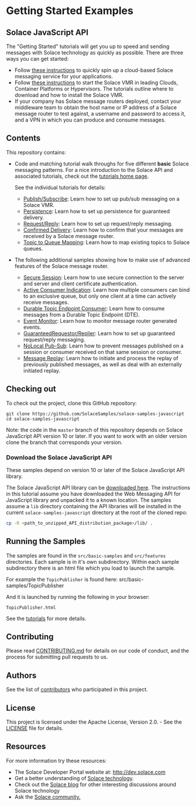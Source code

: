# Getting Started Examples

## Solace JavaScript API

The "Getting Started" tutorials will get you up to speed and sending messages with Solace technology as quickly as possible. There are three ways you can get started:

- Follow [these instructions](https://cloud.solace.com/learn/group_getting_started/ggs_signup.html) to quickly spin up a cloud-based Solace messaging service for your applications.
- Follow [these instructions](https://docs.solace.com/Solace-SW-Broker-Set-Up/Setting-Up-SW-Brokers.htm) to start the Solace VMR in leading Clouds, Container Platforms or Hypervisors. The tutorials outline where to download and how to install the Solace VMR.
- If your company has Solace message routers deployed, contact your middleware team to obtain the host name or IP address of a Solace message router to test against, a username and password to access it, and a VPN in which you can produce and consume messages.

## Contents

This repository contains:

* Code and matching tutorial walk throughs for five different **basic** Solace messaging patterns. For a nice introduction to the Solace API and associated tutorials, check out the [tutorials home page](https://dev.solace.com/samples/solace-samples-javascript/).

    See the individual tutorials for details:

    - [Publish/Subscribe](https://dev.solace.com/samples/solace-samples-javascript/publish-subscribe): Learn how to set up pub/sub messaging on a Solace VMR.
    - [Persistence](https://dev.solace.com/samples/solace-samples-javascript/persistence-with-queues): Learn how to set up persistence for guaranteed delivery.
    - [Request/Reply](https://dev.solace.com/samples/solace-samples-javascript/request-reply): Learn how to set up request/reply messaging.
    - [Confirmed Delivery](https://dev.solace.com/samples/solace-samples-javascript/confirmed-delivery): Learn how to confirm that your messages are received by a Solace message router.
    - [Topic to Queue Mapping](https://dev.solace.com/samples/solace-samples-javascript/topic-to-queue-mapping): Learn how to map existing topics to Solace queues.

* The following additional samples showing how to make use of advanced features of the Solace message router.

    - [Secure Session](https://github.com/SolaceSamples/solace-samples-javascript/tree/master/src/features/SecureSession): Learn how to use secure connection to the server and server and client certificate authentication.
    - [Active Consumer Indication](https://dev.solace.com/samples/solace-samples-javascript/feature_ActiveConsumerIndication): Learn how multiple consumers can bind to an exclusive queue, but only one client at a time can actively receive messages.
    - [Durable Topic Endpoint Consumer](https://dev.solace.com/samples/solace-samples-javascript/feature_DTEConsumer): Learn how to consume messages from a Durable Topic Endpoint (DTE).
    - [Event Monitor](https://github.com/SolaceSamples/solace-samples-javascript/tree/master/src/features/EventMonitor): Learn how to monitor message router generated events.
    - [GuaranteedRequestor/Replier](https://github.com/SolaceSamples/solace-samples-javascript/tree/master/src/features): Learn how to set up guaranteed request/reply messaging.
    - [NoLocal Pub-Sub](https://github.com/SolaceSamples/solace-samples-javascript/tree/master/src/features/NoLocalPubSub): Learn how to prevent messages published on a session or consumer received on that same session or consumer.
    - [Message Replay](https://github.com/SolaceSamples/solace-samples-javascript/tree/master/src/features/MessageReplay): Learn how to initiate and process the replay of previously published messages, as well as deal with an externally initiated replay.

## Checking out

To check out the project, clone this GitHub repository:

```
git clone https://github.com/SolaceSamples/solace-samples-javascript
cd solace-samples-javascript
```

Note: the code in the `master` branch of this repository depends on Solace JavaScript API version 10 or later. If you want to work with an older version clone the branch that corresponds your version.

### Download the Solace JavaScript API

These samples depend on version 10 or later of the Solace JavaScript API library.

The Solace JavaScript API library can be [downloaded here](https://solace.com/downloads/).  The instructions in this tutorial assume you have downloaded the Web Messaging API for JavaScript library and unpacked it to a known location. The samples assume a  `lib` directory containing the API libraries will be installed in the current `solace-samples-javascript` directory at the root of the cloned repo:

```bash
cp -R <path_to_unzipped_API_distribution_package>/lib/ .
```

## Running the Samples

The samples are found in the `src/basic-samples` and `src/features` directories. Each sample is in it's own subdirectory. Within each sample subdirectory there is an html file which you load to launch the sample.

For example the `TopicPublisher` is found here:
    src/basic-samples/TopicPublisher

And it is launched by running the following in your browser:

    TopicPublisher.html

See the [tutorials](https://dev.solace.com/samples/solace-samples-javascript/) for more details.

## Contributing

Please read [CONTRIBUTING.md](CONTRIBUTING.md) for details on our code of conduct, and the process for submitting pull requests to us.

## Authors

See the list of [contributors](https://github.com/SolaceSamples/solace-samples-javascript/contributors) who participated in this project.

## License

This project is licensed under the Apache License, Version 2.0. - See the [LICENSE](LICENSE) file for details.

## Resources

For more information try these resources:

- The Solace Developer Portal website at: http://dev.solace.com
- Get a better understanding of [Solace technology](https://solace.com/products/tech/).
- Check out the [Solace blog](http://dev.solace.com/blog/) for other interesting discussions around Solace technology
- Ask the [Solace community.](https://solace.com/support/)
